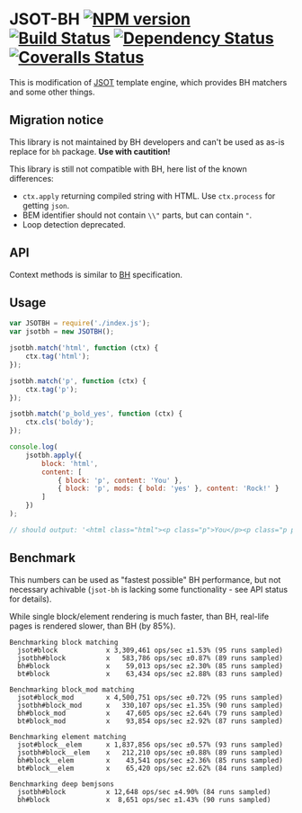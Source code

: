 # JSOT-BH [![NPM version][npm-image]][npm-url] [![Build Status][travis-image]][travis-url] [![Dependency Status][depstat-image]][depstat-url] [![Coveralls Status][coveralls-image]][coveralls-url]

This is modification of [JSOT](https://github.com/floatdrop/jsot) template engine, which provides BH matchers and some other things.

## Migration notice

This library is not maintained by BH developers and can't be used as as-is replace for `bh` package. __Use with cautition!__

This library is still not compatible with BH, here list of the known differences:

 * `ctx.apply` returning compiled string with HTML. Use `ctx.process` for getting `json`.
 * BEM identifier should not contain `\\"` parts, but can contain `"`.
 * Loop detection deprecated.

## API

Context methods is similar to [BH](https://github.com/enb-make/bh#%D0%9A%D0%BB%D0%B0%D1%81%D1%81-ctx) specification.

## Usage

```js
var JSOTBH = require('./index.js');
var jsotbh = new JSOTBH();

jsotbh.match('html', function (ctx) {
    ctx.tag('html');
});

jsotbh.match('p', function (ctx) {
    ctx.tag('p');
});

jsotbh.match('p_bold_yes', function (ctx) {
    ctx.cls('boldy');
});

console.log(
    jsotbh.apply({
        block: 'html',
        content: [
            { block: 'p', content: 'You' },
            { block: 'p', mods: { bold: 'yes' }, content: 'Rock!' }
        ]
    })
);

// should output: '<html class="html"><p class="p">You</p><p class="p p_bold_yes boldy">Rock!</p></html>'
```

## Benchmark

This numbers can be used as "fastest possible" BH performance, but not necessary achivable (`jsot-bh` is lacking some functionality - see API status for details).

While single block/element rendering is much faster, than BH, real-life pages is rendered slower, than BH (by 85%).

```
Benchmarking block matching
  jsot#block            x 3,309,461 ops/sec ±1.53% (95 runs sampled)
  jsotbh#block          x   583,786 ops/sec ±0.87% (89 runs sampled)
  bh#block              x    59,013 ops/sec ±2.30% (85 runs sampled)
  bt#block              x    63,434 ops/sec ±2.88% (83 runs sampled)

Benchmarking block_mod matching
  jsot#block_mod        x 4,500,751 ops/sec ±0.72% (95 runs sampled)
  jsotbh#block_mod      x   330,107 ops/sec ±1.35% (90 runs sampled)
  bh#block_mod          x    47,605 ops/sec ±2.64% (79 runs sampled)
  bt#block_mod          x    93,854 ops/sec ±2.92% (87 runs sampled)

Benchmarking element matching
  jsot#block__elem      x 1,837,856 ops/sec ±0.57% (93 runs sampled)
  jsotbh#block__elem    x   212,210 ops/sec ±0.88% (89 runs sampled)
  bh#block__elem        x    43,541 ops/sec ±2.36% (85 runs sampled)
  bt#block__elem        x    65,420 ops/sec ±2.62% (84 runs sampled)

Benchmarking deep bemjsons
  jsotbh#block          x 12,648 ops/sec ±4.90% (84 runs sampled)
  bh#block              x  8,651 ops/sec ±1.43% (90 runs sampled)
```

[npm-url]: https://npmjs.org/package/jsot-bh
[npm-image]: http://img.shields.io/npm/v/jsot-bh.svg

[travis-url]: https://travis-ci.org/floatdrop/jsot-bh
[travis-image]: http://img.shields.io/travis/floatdrop/jsot-bh.svg

[depstat-url]: https://david-dm.org/floatdrop/jsot-bh
[depstat-image]: https://david-dm.org/floatdrop/jsot-bh.svg?theme=shields.io

[coveralls-url]: https://coveralls.io/r/floatdrop/jsot-bh
[coveralls-image]: http://img.shields.io/coveralls/floatdrop/jsot-bh/master.svg
